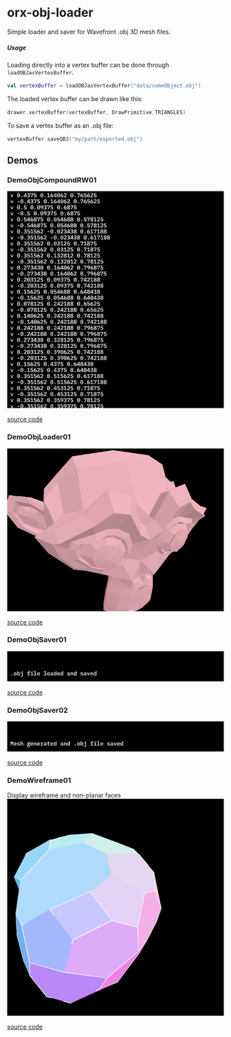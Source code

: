 # orx-obj-loader

Simple loader and saver for Wavefront .obj 3D mesh files.

##### Usage

Loading directly into a vertex buffer can be done through `loadOBJasVertexBuffer`.

```kotlin
val vertexBuffer = loadOBJasVertexBuffer("data/someObject.obj")
```

The loaded vertex buffer can be drawn like this:

```kotlin
drawer.vertexBuffer(vertexBuffer, DrawPrimitive.TRIANGLES)
```

To save a vertex buffer as an .obj file:

```kotlin
vertexBuffer.saveOBJ("my/path/exported.obj")
```

<!-- __demos__ -->
## Demos
### DemoObjCompoundRW01


![DemoObjCompoundRW01Kt](https://raw.githubusercontent.com/openrndr/orx/media/orx-obj-loader/images/DemoObjCompoundRW01Kt.png)

[source code](src/jvmDemo/kotlin/DemoObjCompoundRW01.kt)

### DemoObjLoader01


![DemoObjLoader01Kt](https://raw.githubusercontent.com/openrndr/orx/media/orx-obj-loader/images/DemoObjLoader01Kt.png)

[source code](src/jvmDemo/kotlin/DemoObjLoader01.kt)

### DemoObjSaver01


![DemoObjSaver01Kt](https://raw.githubusercontent.com/openrndr/orx/media/orx-obj-loader/images/DemoObjSaver01Kt.png)

[source code](src/jvmDemo/kotlin/DemoObjSaver01.kt)

### DemoObjSaver02


![DemoObjSaver02Kt](https://raw.githubusercontent.com/openrndr/orx/media/orx-obj-loader/images/DemoObjSaver02Kt.png)

[source code](src/jvmDemo/kotlin/DemoObjSaver02.kt)

### DemoWireframe01

Display wireframe and non-planar faces
![DemoWireframe01Kt](https://raw.githubusercontent.com/openrndr/orx/media/orx-obj-loader/images/DemoWireframe01Kt.png)

[source code](src/jvmDemo/kotlin/DemoWireframe01.kt)
